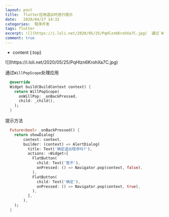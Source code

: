 ```yaml
---
layout: post
title:  flutter应用退出时进行提示
date:   2020/04/27 14:32
categories:  程序开发
tags: flutter 
excerpt: ![](https://i.loli.net/2020/05/25/PqHlzn6KrohXa7C.jpg)  通过`WillPopScope`处理应用  ```dart    @override    Widget build(BuildContext context) {      return WillPopScope(        onWillPop: _onBackPressed,  
comment: true
---
```

* content
{:top}

<!--markdown-->![](https://i.loli.net/2020/05/25/PqHlzn6KrohXa7C.jpg)通过`WillPopScope`处理应用```dart  @override  Widget build(BuildContext context) {    return WillPopScope(      onWillPop: _onBackPressed,      child: _child(),    );  }```提示方法```dart  Future<bool> _onBackPressed() {    return showDialog(        context: context,        builder: (context) => AlertDialog(          title: Text('确定退出程序吗?'),          actions: <Widget>[            FlatButton(              child: Text('暂不'),              onPressed: () => Navigator.pop(context, false),            ),            FlatButton(              child: Text('确定'),              onPressed: () => Navigator.pop(context, true),            ),          ],        ),    );  }```
    